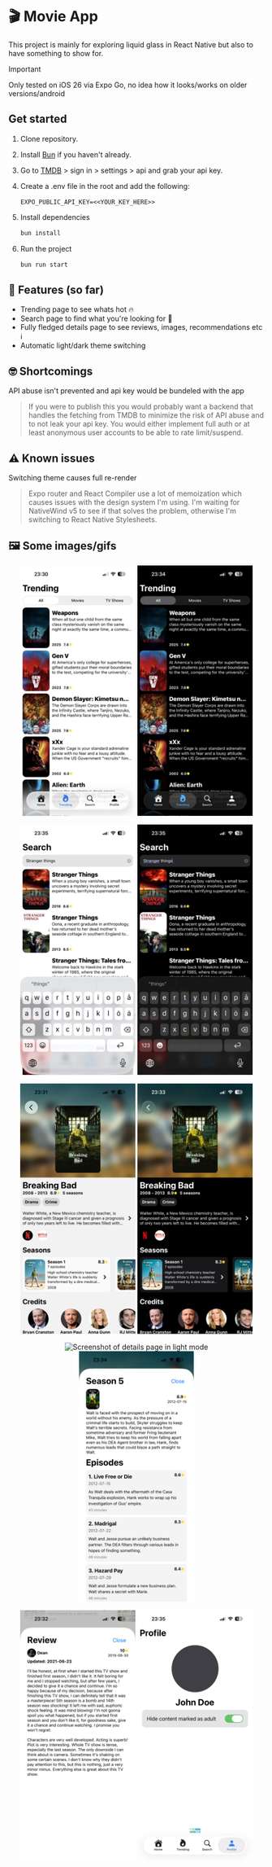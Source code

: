 # 🎬 Movie App

This project is mainly for exploring liquid glass in React Native but also to have something to show for.

> [!IMPORTANT]
> Only tested on iOS 26 via Expo Go, no idea how it looks/works on older versions/android

## Get started

1. Clone repository.

2. Install [Bun](https://bun.com/) if you haven't already.

3. Go to [TMDB](https://www.themoviedb.org/) > sign in > settings > api and grab your api key.

4. Create a .env file in the root and add the following:

   ```
   EXPO_PUBLIC_API_KEY=<<YOUR_KEY_HERE>>
   ```

5. Install dependencies

   ```bash
   bun install
   ```

6. Run the project
   ```bash
   bun run start
   ```

## 🚀 Features (so far)

- Trending page to see whats hot 🔥
- Search page to find what you're looking for 👀
- Fully fledged details page to see reviews, images, recommendations etc ℹ️
- Automatic light/dark theme switching

## 🤓 Shortcomings

API abuse isn't prevented and api key would be bundeled with the app

> If you were to publish this you would probably want a backend that handles the fetching from TMDB to minimize the risk of API abuse and to not leak your api key. You would either implement full auth or at least anonymous user accounts to be able to rate limit/suspend.

## ⚠️ Known issues

Switching theme causes full re-render

> Expo router and React Compiler use a lot of memoization which causes issues with the design system I'm using. I'm waiting for NativeWind v5 to see if that solves the problem, otherwise I'm switching to React Native Stylesheets.

## 🖼️ Some images/gifs

<p align="center">
  <img src="assets/github/IMG_0940.PNG" alt="Screenshot of trending page in light mode" width="45%" />
  <img src="assets/github/IMG_0948.PNG" alt="Screenshot of trending page in dark mode" width="45%" />
</p>

<p align="center">
  <img src="assets\github\IMG_0950(1).PNG" alt="Screenshot of search page in light mode" width="45%" />
  <img src="assets\github\IMG_0949.PNG" alt="Screenshot of search page in dark mode" width="45%" />
</p>

<p align="center">
  <img src="assets\github\IMG_0942.PNG" alt="Screenshot of details page in light mode" width="45%" />
  <img src="assets\github\IMG_0945.PNG" alt="Screenshot of details page in dark mode" width="45%" />
</p>

<p align="center">
  <img src="assets\github\IMG_0943.PNG" alt="Screenshot of details page in light mode" width="45%" />
  <img src="assets\github\IMG_0947.PNG" alt="Screenshot of details page in dark mode" width="45%" />
</p>

<p align="center">
  <img src="assets\github\IMG_0944.PNG" alt="Screenshot of details page in light mode" width="45%" />
  <img src="assets\github\IMG_0951.PNG" alt="Screenshot of details page in dark mode" width="45%" />
</p>
